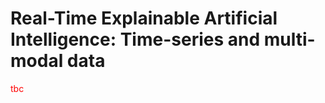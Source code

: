 # Real-Time Explainable Artificial Intelligence: Time-series and multi-modal data

<span style="color:red">tbc</span>